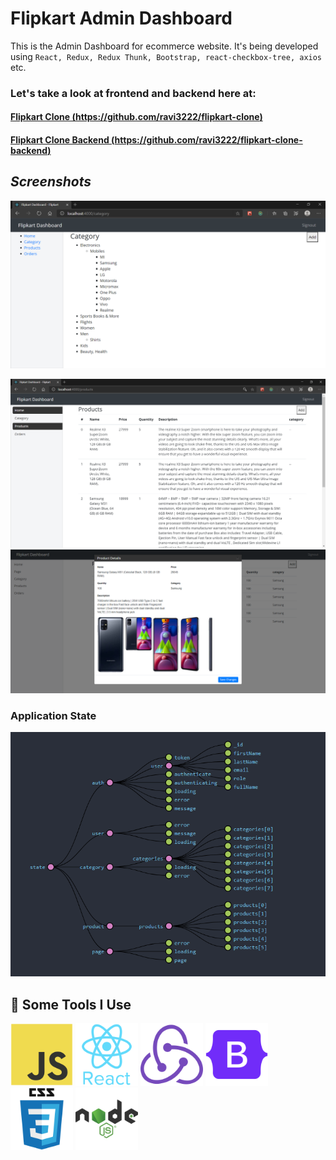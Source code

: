 <h1> Flipkart Admin Dashboard </h1>

This is the Admin Dashboard for ecommerce website. It's being developed using `React, Redux, Redux Thunk, Bootstrap, react-checkbox-tree, axios` etc.

### Let's take a look at frontend and backend here at:

#### [Flipkart Clone (https://github.com/ravi3222/flipkart-clone)](https://github.com/ravi3222/flipkart-clone)

#### [Flipkart Clone Backend (https://github.com/ravi3222/flipkart-clone-backend)](https://github.com/ravi3222/flipkart-clone-backend)

<h2><i>Screenshots</i></h2>

![category-dashboard](docs/images/category-dashboard.png)

![product-dashboard](docs/images/product-dashboard.PNG)
![product-modal](docs/images/product-modal.PNG)

### Application State

![state-dashboard](docs/images/state.png)

<h2>🚀 Some Tools I Use</h2>

<p align="left">
<img src="https://raw.githubusercontent.com/devicons/devicon/master/icons/javascript/javascript-original.svg" alt="javascript" width="100" height="100" />
<img src="https://raw.githubusercontent.com/devicons/devicon/master/icons/react/react-original-wordmark.svg" alt="react" width="100" height="100" />
<img src="https://raw.githubusercontent.com/devicons/devicon/master/icons/redux/redux-original.svg" alt="redux" width="100" height="100" />

<img src="https://raw.githubusercontent.com/devicons/devicon/master/icons/bootstrap/bootstrap-plain.svg" alt="bootstrap" width="100" height="100" />
<img src="https://raw.githubusercontent.com/devicons/devicon/master/icons/css3/css3-original-wordmark.svg" alt="css3" width="100" height="100" />

<!-- <img src="https://devicons.github.io/devicon/devicon.git/icons/mongodb/mongodb-original-wordmark.svg" alt="mongodb" width="100" height="100" /> -->
<img src="https://raw.githubusercontent.com/devicons/devicon/master/icons/nodejs/nodejs-original-wordmark.svg" alt="nodejs" width="100" height="100" />
</p>
